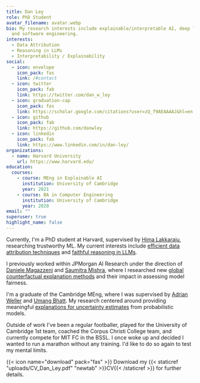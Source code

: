 ```yaml
---
title: Dan Ley
role: PhD Student
avatar_filename: avatar.webp
bio: My research interests include explainable/interpretable AI, deep learning
  and software engineering.
interests:
  - Data Attribution
  - Reasoning in LLMs
  - Interpretability / Explainability
social:
  - icon: envelope
    icon_pack: fas
    link: /#contact
  - icon: twitter
    icon_pack: fab
    link: https://twitter.com/dan_w_ley
  - icon: graduation-cap
    icon_pack: fas
    link: https://scholar.google.com/citations?user=zQ_f9AEAAAAJ&hl=en
  - icon: github
    icon_pack: fab
    link: https://github.com/danwley
  - icon: linkedin
    icon_pack: fab
    link: https://www.linkedin.com/in/dan-ley/
organizations:
  - name: Harvard University
    url: https://www.harvard.edu/
education:
  courses:
    - course: MEng in Explainable AI
      institution: University of Cambridge
      year: 2021
    - course: BA in Computer Engineering
      institution: University of Cambridge
      year: 2020
email: ""
superuser: true
highlight_name: false
---
```

Currently, I'm a PhD student at Harvard, supervised by [Hima Lakkaraju](https://himalakkaraju.github.io/), researching trustworthy ML. My current interests include [efficient data attribution techniques](https://arxiv.org/abs/2410.09940) and [faithful reasoning in LLMs](https://arxiv.org/abs/2406.10625).

I previously worked within JPMorgan AI Research under the direction of [Daniele Magazzeni](https://nms.kcl.ac.uk/daniele.magazzeni/) and [Saumitra Mishra](https://scholar.google.co.uk/citations?user=On6E6ogAAAAJ&hl=en), where I researched new [global counterfactual explanation methods](https://proceedings.mlr.press/v202/ley23a.html) and their impact in assessing model fairness.

I'm a graduate of the Cambridge MEng, where I was supervised by [Adrian Weller](http://mlg.eng.cam.ac.uk/adrian/) and [Umang Bhatt](https://umangsbhatt.github.io/). My research centered around providing meaningful [explanations for uncertainty estimates](https://ojs.aaai.org/index.php/AAAI/article/view/20702) from probabilistic models.

Outside of work I've been a regular footballer, played for the University of Cambridge 1st team, coached the Corpus Christi College team, and currently compete for MIT FC in the BSSL. I once woke up and decided I wanted to run a marathon without any training. I'd like to do so again to test my mental limits.

{{< icon name="download" pack="fas" >}} Download my {{< staticref "uploads/CV_Dan_Ley.pdf" "newtab" >}}CV{{< /staticref >}} for further details.
